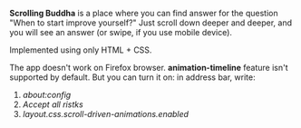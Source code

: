 **Scrolling Buddha** is a place where you can find answer for the question "When to start improve yourself?"
Just scroll down deeper and deeper, and you will see an answer (or swipe, if you use mobile device).

Implemented using only HTML + CSS.

The app doesn't work on Firefox browser. **animation-timeline** feature isn't supported by default. 
But you can turn it on: in address bar, write: 
1. *about:config*
2. *Accept all ristks*
3. *layout.css.scroll-driven-animations.enabled*
